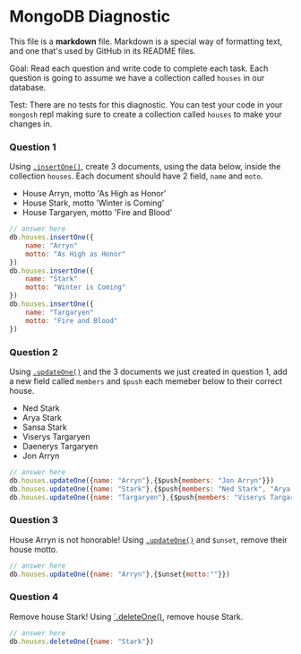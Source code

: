 # MongoDB Diagnostic

This file is a **markdown** file. Markdown is a special way of formatting text, and one that's used by GitHub in its README files.

Goal: Read each question and write code to complete each task. Each question is going to assume we have a collection called `houses` in our database. 

Test: There are no tests for this diagnostic. You can test your code in your `mongosh` repl making sure to create a collection called `houses` to make your changes in.

### Question 1

Using [`.insertOne()`](https://www.mongodb.com/docs/manual/reference/method/db.collection.insertOne/), create 3 documents, using the data below, inside the collection `houses`. Each document should have 2 field, `name` and `moto`.

- House Arryn, motto 'As High as Honor'
- House Stark, motto 'Winter is Coming'
- House Targaryen, motto 'Fire and Blood'

```js
// answer here
db.houses.insertOne({
    name: "Arryn"
    motto: "As High as Honor"
})
db.houses.insertOne({
    name: "Stark"
    motto: "Winter is Coming"
})
db.houses.insertOne({
    name: "Targaryen"
    motto: "Fire and Blood"
})
```

### Question 2

Using [`.updateOne()`](https://www.mongodb.com/docs/manual/reference/method/db.collection.updateOne/) and the 3 documents we just created in question 1, add a new field called `members` and `$push` each memeber below to their correct house.

- Ned Stark
- Arya Stark
- Sansa Stark
- Viserys Targaryen
- Daenerys Targaryen
- Jon Arryn

```js
// answer here
db.houses.updateOne({name: "Arryn"},{$push{members: "Jon Arryn"}})
db.houses.updateOne({name: "Stark"},{$push{members: "Ned Stark", "Arya Stark", "Sansa Stark"}})
db.houses.updateOne({name: "Targaryen"},{$push{members: "Viserys Targaryen", "Daenerys Targaryen"}})
```

### Question 3

House Arryn is not honorable! Using [`.updateOne()`](https://www.mongodb.com/docs/manual/reference/method/db.collection.updateOne/) and `$unset`, remove their house motto.

```js
// answer here
db.houses.updateOne({name: "Arryn"},{$unset{motto:""}})
```

### Question 4

Remove house Stark! Using [`.deleteOne()](https://www.mongodb.com/docs/manual/reference/method/db.collection.deleteOne/), remove house Stark.

```js
// answer here
db.houses.deleteOne({name: "Stark"})
```